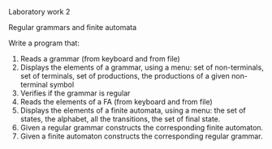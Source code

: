 Laboratory work 2

Regular grammars and finite automata

Write a program that:
1. Reads a grammar (from keyboard and from file)
2. Displays the elements of a grammar, using a menu: set of non-terminals, set of terminals,  set of productions, the productions of a given non-terminal symbol
3. Verifies if the grammar is regular
4. Reads the elements of a FA (from keyboard and from file)
5. Displays the elements of a finite automata, using a menu: the set of states, the alphabet, all the transitions, the set of final state.
6. Given a regular grammar constructs the corresponding finite automaton.
7. Given a finite automaton constructs the corresponding regular grammar.
